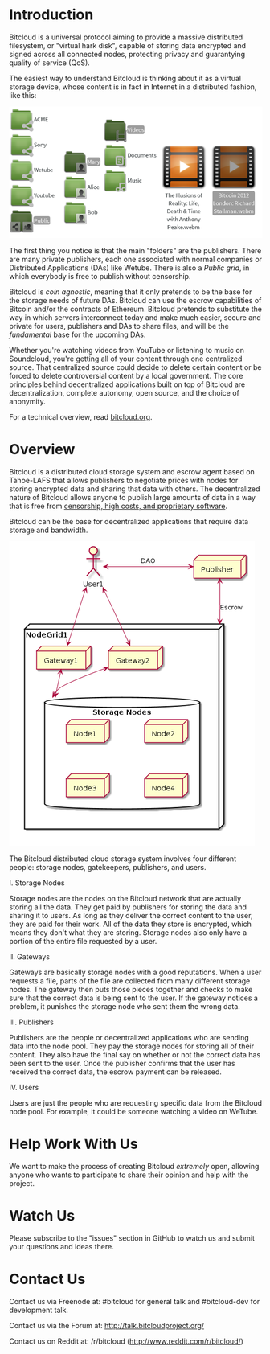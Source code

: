 # Introduction

Bitcloud is a universal protocol aiming to provide a massive distributed filesystem, or "virtual
hark disk", capable of storing data encrypted and signed across all connected
nodes, protecting privacy and guarantying quality of service (QoS).

The easiest way to understand Bitcloud is thinking about it as a virtual
storage device, whose content is in fact in Internet in a distributed fashion, like this:

![File Manager](img/bitcloud-fm.png)


The first thing you notice is that the main "folders" are the
publishers. There are many private publishers, each one associated with normal
companies or Distributed Applications (DAs) like Wetube. There is also a
*Public grid*, in which everybody is free to publish without
censorship.

Bitcloud is *coin agnostic*, meaning that it only pretends to be the base for
the storage needs of future DAs. Bitcloud can use the escrow capabilities of
Bitcoin and/or the contracts of Ethereum. Bitcloud pretends to substitute the
way in which servers interconnect today and make much easier, secure and
private for users, publishers and DAs to share files, and will be the
*fundamental* base for the upcoming DAs.


Whether you're watching videos from YouTube or listening to music on
Soundcloud, you're getting all of your content through one centralized
source. That centralized source could decide to delete certain content or be
forced to delete controversial content by a local government. The core
principles behind decentralized applications built on top of Bitcloud are
decentralization, complete autonomy, open source, and the choice of anonymity.


For a technical overview, read
[bitcloud.org](https://github.com/wetube/bitcloud/blob/master/bitcloud.org).

# Overview

Bitcloud is a distributed cloud storage system and escrow agent based on
Tahoe-LAFS that allows publishers to negotiate prices with nodes for storing
encrypted data and sharing that data with others. The decentralized nature of
Bitcloud allows anyone to publish large amounts of data in a way that is free
from
[censorship, high costs, and proprietary software](https://github.com/wetube/bitcloud/wiki/Why-Do-We-Need-Bitcloud%3F).

Bitcloud can be the base for decentralized applications that require data
storage and bandwidth.


![Bitcloud Distributed Cloud Storage System](img/structure.png)

The Bitcloud distributed cloud storage system involves four different people:
storage nodes, gatekeepers, publishers, and users.

I. Storage Nodes

Storage nodes are the nodes on the Bitcloud network that are actually storing
all the data. They get paid by publishers for storing the data and sharing it
to users. As long as they deliver the correct content to the user, they are
paid for their work. All of the data they store is encrypted, which means they
don't what they are storing. Storage nodes also only have a portion of the
entire file requested by a user.

II. Gateways

Gateways are basically storage nodes with a good reputations. When a user
requests a file, parts of the file are collected from many different storage
nodes. The gateway then puts those pieces together and checks to make sure
that the correct data is being sent to the user. If the gateway notices a
problem, it punishes the storage node who sent them the wrong data.

III. Publishers

Publishers are the people or decentralized applications who are sending data
into the node pool. They pay the storage nodes for storing all of their
content. They also have the final say on whether or not the correct data has
been sent to the user. Once the publisher confirms that the user has received
the correct data, the escrow payment can be released.

IV. Users

Users are just the people who are requesting specific data from the Bitcloud
node pool. For example, it could be someone watching a video on WeTube.

# Help Work With Us

We want to make the process of creating Bitcloud *extremely* open, allowing
anyone who wants to participate to share their opinion and help with the
project.


# Watch Us

Please subscribe to the "issues" section in GitHub to watch us and submit your
questions and ideas there.


# Contact Us

Contact us via Freenode at: #bitcloud for general talk and #bitcloud-dev for development talk.

Contact us via the Forum at: http://talk.bitcloudproject.org/

Contact us on Reddit at: /r/bitcloud (http://www.reddit.com/r/bitcloud/)
